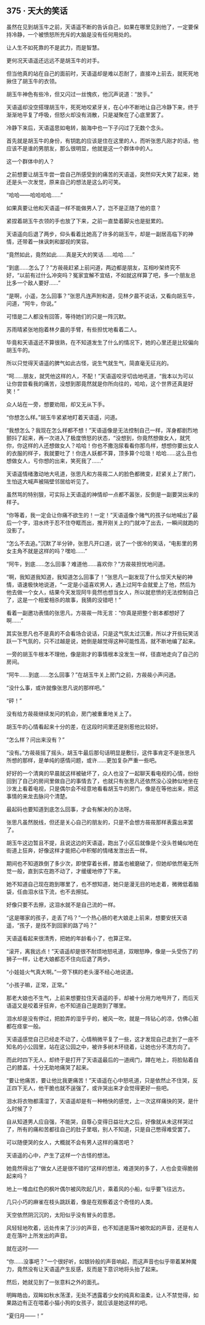 ## 375 · 天大的笑话

虽然在见到胡玉牛之前，天语遥不断的告诉自己，如果在哪里见到他了，一定要保持冷静，一个被愤怒所充斥的大脑是没有任何用处的。

让人生不如死靠的不是武力，而是智慧。

更何况天语遥还远远不是胡玉牛的对手。

但当他真的站在自己的面前时，天语遥却是难以忍耐了，直接冲上前去，就死死地揪住了胡玉牛的衣领。

胡玉牛神色有些冷，但又闪过一丝愧疚，他沉声说道：“放手。”

天语遥却没空搭理胡玉牛，死死地咬紧牙关，在心中不断地让自己冷静下来，终于渐渐地平复了呼吸，但怒火却没有消散，只是凝聚在了心底里罢了。

冷静下来后，天语遥思如电转，脑海中也一下子闪过了无数个念头。

首先就是胡玉牛的身份，有钥匙的应该是住在这里的人，而听张思凡刚才的话，他应该不是谁的男朋友，那么很明显，他就是这一个群体中的人。

这一个群体中的人？

之前想要让胡玉牛尝一尝自己所感受到的痛苦的天语遥，突然仰天大笑了起来，她还是头一次发觉，原来自己的想法是这么的可笑。

“哈哈——哈哈哈哈……”

如果真要让他和天语遥一样不能做男人了，岂不是正随了他的意？

紧捏着胡玉牛衣领的手也放了下来，之前一直垫着脚尖也是挺累的。

天语遥向后退了两步，仰头看着比她高了许多的胡玉牛，却是一副居高临下的神情，还带着一抹讽刺和鄙视的笑容。

“竟然如此，竟然如此……真是天大的笑话……哈哈……”

“到底……怎么了？”方莜莜赶紧上前问道，两边都是朋友，互相吵架终究不好，“以前有过什么冲突吗？冤家宜解不宜结，不如就这样算了吧，多一个朋友总比多一个敌人要好……”

“是啊，小遥，怎么回事？”张思凡连声附和道，见林夕晨不说话，又看向胡玉牛，问道，“阿牛，你说。”

可惜是二人都没有回答，等待她们的只是一阵沉默。

苏雨晴紧张地抱着林夕晨的手臂，有些担忧地看着二人。

毕竟和天语遥还不算很熟，在不知道发生了什么的情况下，她的心里还是比较偏向胡玉牛的。

所以只觉得天语遥的脾气如此古怪，说生气就生气，简直毫无征兆的。

“呵……朋友，就凭他这样的人，不配！”天语遥咬牙切齿地吼道，“我本以为可以让你尝尝看我的痛苦，没想到那竟然就是你所向往的，哈哈，这个世界还真是好笑！”

众人站在一旁，想要劝阻，却又无从下手。

“你想怎么样。”胡玉牛紧紧地盯着天语遥，问道。

“我想怎么？我现在怎么样都不想！”天语遥像是无法控制自己一样，浑身都剧烈地颤抖了起来，再一次进入了极度愤怒的状态，“没想到，你竟然想做女人，就凭你，你这样的人还想做女人？哈哈！你也不撒泡尿看看你那鸟样，想想你要出女人的衣服的样子，我就要吐了！你连人妖都不算，顶多算个垃圾！哈哈……这么丑也想做女人，亏你想的出来，笑死我了……”

天语遥情绪激动地大吼道，张思凡和方莜莜二人的脸色都微变，赶紧关上了房门，生怕这大喊声被隔壁邻居给听见了。

虽然骂的特别狠，可实际上天语遥的神情却一点都不嚣张，反倒是一副要哭出来的样子。

“你等着，我一定会让你痛不欲生的！一定！”天语遥像个赌气的孩子似地喊出了最后一个字，泪水终于忍不住夺眶而出，推开刚关上的门就冲了出去，一瞬间就跑的没影了。

“怎么不去追。”沉默了半分钟，张思凡开口道，说了一个很冷的笑话，“电影里的男女主角不就是这样的吗？嘿哈……”

“阿牛，到底……怎么回事？难道他……喜欢你？”方莜莜担忧地问道。

“啊，我知道我知道，我知道怎么回事了！”张思凡一副发现了什么惊天大秘的神情，语速极快地说道，“一定是小遥喜欢男人，遇上过阿牛会就爱上了他，然后为他去做一个女人，结果今天发现阿牛竟然也想当女人，所以就悲愤的无法控制自己了，这是一个相爱相杀的故事，我猜的没错吧！”

看着一副邀功表情的张思凡，方莜莜一阵无言：“你真是把整个剧本都想好了啊……”

其实张思凡也不是真的不会看场合说话，只是这气氛太过沉重，所以才开些玩笑活跃一下气氛的，只不过越是说，她倒是越觉得这种可能性高，就不断地编了起来。

一旁的胡玉牛根本不理他，像是刚才的事情根本没发生一样，径直地走向了自己的房间。

“阿牛……到底……怎么回事？”在胡玉牛关上房门之前，方莜莜小声问道。

“没什么事，或许就像张思凡说的那样吧。”

“砰！”

没有给方莜莜继续发问的机会，房门被重重地关上了。

胡玉牛的心情看起来十分的差，在这段时间里还是别惹他比较好。

“怎么样？问出来没有？”

“没有。”方莜莜摇了摇头，胡玉牛最后那句话明显是敷衍，这件事肯定不是张思凡所想的那样，是单纯的感情问题，或许……更加复杂严重一些吧。

好好的一个清爽的早晨就这样被破坏了，众人也没了一起聊天看电视的心情，纷纷回到了自己的房间里做自己的事情去了，也就只有张思凡还依然没心没肺似地坐在沙发上看着电视，只是偶尔会不经意地看看胡玉牛的房门，像是在等他出来，把这事情的来龙去脉问个清楚。

最起码也要知道到底怎么回事，才会有解决的办法呀。

张思凡虽然脱线，但还是关心自己的朋友的，只是不会想方莜莜那样表露出来罢了。

胡玉牛这边暂且不提，且说这边的天语遥，跑出了小区后就像是个没头苍蝇似地在街道上狂奔，好像这样才能把心中积郁的情绪发泄出去一样。

期间也不知道跌倒了多少次，即使穿着长裤，膝盖也被磨破了，但她却依然毫无所觉一般，直到实在跑不动了，才缓缓地停了下来。

她不知道自己现在跑到哪里了，也不想知道，她只是漫无目的地走着，微微低着脑袋，任由泪水往下流，也不去擦拭。

好像只要不去擦，这泪水就不是自己流的一样。

“这是哪家的孩子，走丢了吗？”一个热心肠的老大娘走上前来，想要安抚天语遥，“孩子，是找不到回家的路了吗？”

天语遥看起来很清秀，把她的年龄看小了，也算正常。

“滚开，离我远点！”天语遥却是很不耐烦地怒吼道，双眼怒睁，像是一头受伤了的狮子一样，让老大娘都忍不住向后退了两步。

“小娃娃火气真大啊。”一旁下棋的老头漫不经心地说道。

“小孩子嘛，正常，正常。”

那老大娘也不生气，上前来想要拉住天语遥的手，却被十分用力地甩开了，而后天语遥又是咬着牙狂奔，也不知道自己是跑到了哪里。

泪水却是没有停过，把脸弄的湿乎乎的，被风一吹，就是一阵钻心的凉，仿佛心脏都在痉挛一般。

天语遥感觉自己已经走不动了，心情稍微平复了一些，这才发现自己走到了一座不知名的小公园里，站在这公园之中，被许多树木环绕着，让她也分不清方向了。

而此时四下无人，却终于是打开了天语遥最后的一道阀门，蹲在地上，将脸贴着自己的膝盖，十分无助地痛哭了起来。

“要让他痛苦，要让他比我更痛苦！”天语遥在心中怒吼道，只是依然止不住哭，反正四下无人，他干脆也就不逞强了，或许哭出来才会觉得更好一些吧。

泪水将衣物都濡湿了，天语遥却是有一种畅快的感觉，上一次这样痛快的哭，是什么时候了？

自从知道男人应自强，不能哭，自尊心变得日益壮大之后，好像就从未这样哭过了，所有的痛和苦都往自己的肚子里咽，别人不知道，只是自己憋得难受罢了。

可以随便哭的女人，大概就不会有男人这样的痛苦吧？

天语遥的心中，产生了这样一个古怪的想法。

她竟然得出了“做女人还是很不错的”这样的想法，难道哭的多了，人也会变得脆弱起来吗？

地上一堆血红色的枫叶偶尔被风吹起几片，乘着风的小船，似乎要飞往远方。

几只小巧的麻雀在枝头跳跃着，像是在观察着这个奇怪的人类。

天空依然阴沉沉的，太阳似乎没有冒头的意思。

风轻轻地吹着，远处传来了沙沙的声音，也不知道是落叶被吹起的声音，还是有人走在落叶上所发出的声音。

就在这时——

“你……没事吧？”一个很好听，如银铃般的声音响起，而这声音也似乎带着某种魔力，竟然没有让天语遥产生反感，反而是下意识地将头抬了起来。

然后，她就见到了一张意料之外的面孔。

明眸皓齿，双眸如秋水荡漾，无处不透露着少女的纯真和温柔，让人不禁觉得，如果路边有正在喂着小猫小狗的女孩子，就应该是她这样的吧。

“夏归月——！”
